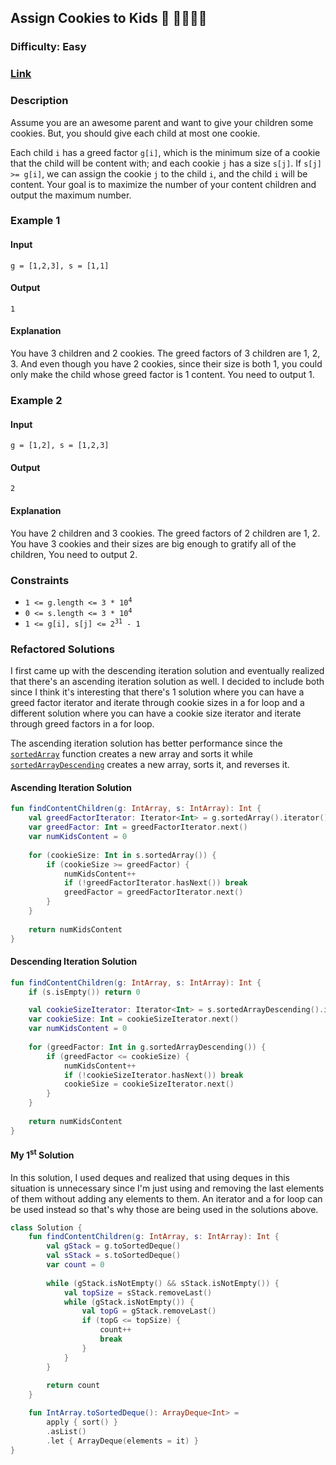 ## Assign Cookies to Kids :cookie: :family_man_woman_girl_boy:
### Difficulty: Easy
### [Link](https://leetcode.com/problems/assign-cookies/)

### Description

Assume you are an awesome parent and want to give your children some cookies. But, you should give each child at most one cookie.

Each child `i` has a greed factor `g[i]`, which is the minimum size of a cookie that the child will be content with; and each cookie `j` has a size `s[j]`. If `s[j] >= g[i]`, we can assign the cookie `j` to the child `i`, and the child `i` will be content. Your goal is to maximize the number of your content children and output the maximum number.

### Example 1

#### Input
`g = [1,2,3], s = [1,1]`

#### Output
`1`

#### Explanation

You have 3 children and 2 cookies. The greed factors of 3 children are 1, 2, 3. And even though you have 2 cookies, since their size is both 1, you could only make the child whose greed factor is 1 content. You need to output 1.

### Example 2

#### Input
`g = [1,2], s = [1,2,3]`

#### Output
`2`

#### Explanation

You have 2 children and 3 cookies. The greed factors of 2 children are 1, 2. You have 3 cookies and their sizes are big enough to gratify all of the children, You need to output 2.

### Constraints
- <code>1 <= g.length <= 3 * 10<sup>4</sup></code>
- <code>0 <= s.length <= 3 * 10<sup>4</sup></code>
- <code>1 <= g[i], s[j] <= 2<sup>31</sup> - 1</code>

### Refactored Solutions

I first came up with the descending iteration solution and eventually realized that there's an ascending iteration solution as well. I decided to include both since I think it's interesting that there's 1 solution where you can have a greed factor iterator and iterate through cookie sizes in a for loop and a different solution where you can have a cookie size iterator and iterate through greed factors in a for loop.

The ascending iteration solution has better performance since the [`sortedArray`](https://kotlinlang.org/api/latest/jvm/stdlib/kotlin.collections/sorted-array.html) function creates a new array and sorts it while [`sortedArrayDescending`](https://kotlinlang.org/api/latest/jvm/stdlib/kotlin.collections/sorted-array-descending.html) creates a new array, sorts it, and reverses it.

#### Ascending Iteration Solution

```kotlin
fun findContentChildren(g: IntArray, s: IntArray): Int {
    val greedFactorIterator: Iterator<Int> = g.sortedArray().iterator()
    var greedFactor: Int = greedFactorIterator.next()
    var numKidsContent = 0
    
    for (cookieSize: Int in s.sortedArray()) {
        if (cookieSize >= greedFactor) {
            numKidsContent++
            if (!greedFactorIterator.hasNext()) break
            greedFactor = greedFactorIterator.next()
        }
    }
    
    return numKidsContent
}
```

#### Descending Iteration Solution


```kotlin
fun findContentChildren(g: IntArray, s: IntArray): Int {
    if (s.isEmpty()) return 0

    val cookieSizeIterator: Iterator<Int> = s.sortedArrayDescending().iterator()
    var cookieSize: Int = cookieSizeIterator.next()
    var numKidsContent = 0
    
    for (greedFactor: Int in g.sortedArrayDescending()) {
        if (greedFactor <= cookieSize) {
            numKidsContent++
            if (!cookieSizeIterator.hasNext()) break
            cookieSize = cookieSizeIterator.next()
        }
    }
    
    return numKidsContent
}
```

#### My 1<sup>st</sup> Solution

In this solution, I used deques and realized that using deques in this situation is unnecessary since I'm just using and removing the last elements of them without adding any elements to them. An iterator and a for loop can be used instead so that's why those are being used in the solutions above.

```kotlin
class Solution {
    fun findContentChildren(g: IntArray, s: IntArray): Int {
        val gStack = g.toSortedDeque()
        val sStack = s.toSortedDeque()
        var count = 0
        
        while (gStack.isNotEmpty() && sStack.isNotEmpty()) {
            val topSize = sStack.removeLast()
            while (gStack.isNotEmpty()) {
                val topG = gStack.removeLast()
                if (topG <= topSize) {
                    count++
                    break
                }
            }
        }
        
        return count
    }

    fun IntArray.toSortedDeque(): ArrayDeque<Int> =
        apply { sort() }
        .asList()
        .let { ArrayDeque(elements = it) }
}
```
